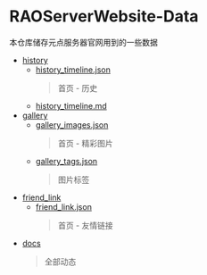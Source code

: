 # RAOServerWebsite-Data

本仓库储存元点服务器官网用到的一些数据

- [history](https://github.com/ROAServer/ROAServerWebsite-Datas/blob/master/history)
    - [history_timeline.json](https://github.com/ROAServer/ROAServerWebsite-Datas/blob/master/history/history_timeline.json)
        > 首页 - 历史
    - [history_timeline.md](https://github.com/ROAServer/ROAServerWebsite-Datas/blob/master/history/history_timeline.md)
- [gallery](https://github.com/ROAServer/ROAServerWebsite-Datas/blob/master/gallery)
    - [gallery_images.json](https://github.com/ROAServer/ROAServerWebsite-Datas/blob/master/gallery/gallery_images.json)
        > 首页 - 精彩图片
    - [gallery_tags.json](https://github.com/ROAServer/ROAServerWebsite-Datas/blob/master/gallery/gallery_tags.json)
        > 图片标签
- [friend_link](https://github.com/ROAServer/ROAServerWebsite-Datas/blob/master/friend_link)
    - [friend_link.json](https://github.com/ROAServer/ROAServerWebsite-Datas/blob/master/friend_link/friend_link.json)
        > 首页 - 友情链接
- [docs](https://github.com/ROAServer/ROAServerWebsite-Datas/tree/master/docs)
    > 全部动态
